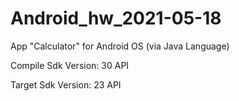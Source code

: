 # Android_hw_2021-05-18

App "Calculator" for Android OS (via Java Language)

Compile Sdk Version: 30 API

Target Sdk Version: 23 API



